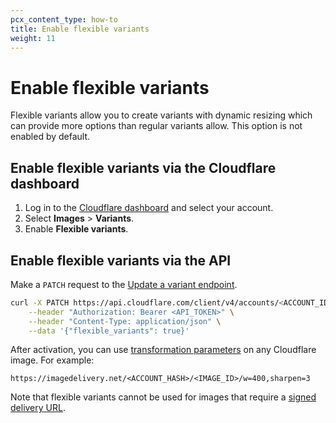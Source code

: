 ```yaml
---
pcx_content_type: how-to
title: Enable flexible variants
weight: 11
---
```


# Enable flexible variants

Flexible variants allow you to create variants with dynamic resizing which can provide more options than regular variants allow. This option is not enabled by default.

## Enable flexible variants via the Cloudflare dashboard

1. Log in to the [Cloudflare dashboard](https://dash.cloudflare.com/login) and select your account.
2. Select **Images** > **Variants**.
3. Enable **Flexible variants**.

## Enable flexible variants via the API

Make a `PATCH` request to the [Update a variant endpoint](/api/operations/cloudflare-images-variants-update-a-variant).

```bash
curl -X PATCH https://api.cloudflare.com/client/v4/accounts/<ACCOUNT_ID>/images/v1/config \
    --header "Authorization: Bearer <API_TOKEN>" \
    --header "Content-Type: application/json" \
    --data '{"flexible_variants": true}'
```

After activation, you can use [transformation parameters](/images/transform-images/transform-via-url/#options) on any Cloudflare image. For example:

`https://imagedelivery.net/<ACCOUNT_HASH>/<IMAGE_ID>/w=400,sharpen=3`

Note that flexible variants cannot be used for images that require a [signed delivery URL](/images/manage-images/serve-images/serve-private-images).
